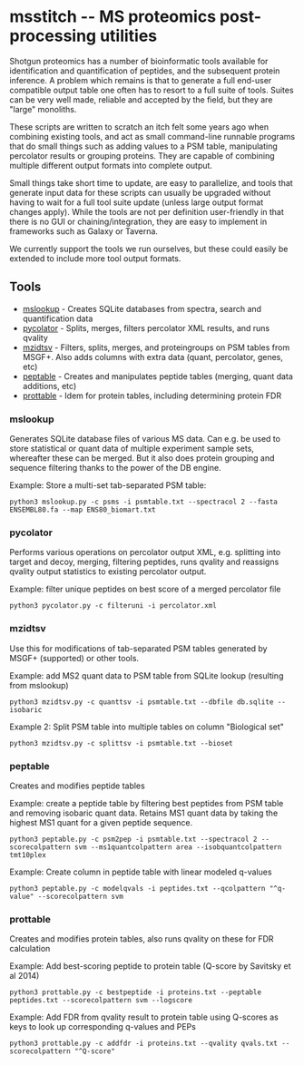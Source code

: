 # msstitch -- MS proteomics post-processing utilities

Shotgun proteomics has a number of bioinformatic tools available for identification 
and quantification of peptides, and the subsequent protein inference. A problem which
remains is that to generate a full end-user compatible output table one often has to
resort to a full suite of tools. Suites can be very well made, reliable and accepted
by the field, but they are "large" monoliths.

These scripts are written to scratch an itch felt some years ago when combining 
existing tools, and act as small command-line runnable programs that do small
things such as adding values to a PSM table, manipulating percolator results or grouping
proteins. They are capable of combining multiple different output formats into
complete output.

Small things take short time to update, are easy to parallelize, and tools that 
generate input data for these scripts can usually be upgraded without having to 
wait for a full tool suite update (unless large output format changes apply).
While the tools are not per definition user-friendly in that there is no GUI or
chaining/integration, they are easy to implement in frameworks such as Galaxy
or Taverna.

We currently support the tools we run ourselves, but these could easily be extended
to include more tool output formats.

## Tools

- [mslookup](#mslookup) - Creates SQLite databases from spectra, search and quantification data
- [pycolator](#pycolator) - Splits, merges, filters percolator XML results, and runs qvality
- [mzidtsv](#mzidtsv) - Filters, splits, merges, and proteingroups on PSM tables from MSGF+. Also adds columns with extra data (quant, percolator, genes, etc)
- [peptable](#peptable) - Creates and manipulates peptide tables (merging, quant data additions, etc)
- [prottable](#prottable) - Idem for protein tables, including determining protein FDR


<a name="mslookup"></a>
### mslookup
Generates SQLite database files of various MS data. Can e.g. be used to store statistical
or quant data of multiple experiment sample sets, whereafter these can be merged. But it
also does protein grouping and sequence filtering thanks to the power of the DB engine.

Example: Store a multi-set tab-separated PSM table:

`python3 mslookup.py -c psms -i psmtable.txt --spectracol 2 --fasta ENSEMBL80.fa --map ENS80_biomart.txt`

<a name="pycolator"></a>
### pycolator
Performs various operations on percolator output XML, e.g. splitting into target and decoy,
merging, filtering peptides, runs qvality and reassigns qvality output statistics to 
existing percolator output.

Example: filter unique peptides on best score of a merged percolator file

`python3 pycolator.py -c filteruni -i percolator.xml`

<a name="mzidtsv"></a>
### mzidtsv
Use this for modifications of tab-separated PSM tables generated by MSGF+ (supported)
or other tools.

Example: add MS2 quant data to PSM table from SQLite lookup (resulting from mslookup)

`python3 mzidtsv.py -c quanttsv -i psmtable.txt --dbfile db.sqlite --isobaric`

Example 2: Split PSM table into multiple tables on column "Biological set"

`python3 mzidtsv.py -c splittsv -i psmtable.txt --bioset`


<a name="peptable"></a>
### peptable
Creates and modifies peptide tables

Example: create a peptide table by filtering best peptides from PSM table and removing isobaric quant data.
Retains MS1 quant data by taking the highest MS1 quant for a given peptide sequence.

`python3 peptable.py -c psm2pep -i psmtable.txt --spectracol 2 --scorecolpattern svm --ms1quantcolpattern area --isobquantcolpattern tmt10plex`

Example: Create column in peptide table with linear modeled q-values

`python3 peptable.py -c modelqvals -i peptides.txt --qcolpattern "^q-value" --scorecolpattern svm`

<a name="prottable"></a>
### prottable
Creates and modifies protein tables, also runs qvality on these for FDR calculation

Example: Add best-scoring peptide to protein table (Q-score by Savitsky et al 2014)

`python3 prottable.py -c bestpeptide -i proteins.txt --peptable peptides.txt --scorecolpattern svm --logscore`

Example: Add FDR from qvality result to protein table using Q-scores as keys to look up
corresponding q-values and PEPs

`python3 prottable.py -c addfdr -i proteins.txt --qvality qvals.txt --scorecolpattern "^Q-score"`

